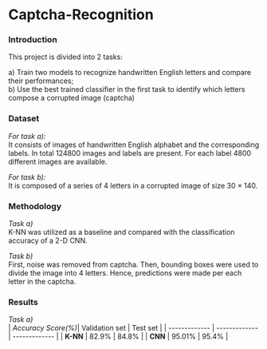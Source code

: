 # Captcha-Recognition

### Introduction 
This project is divided into 2 tasks:  

a) Train two models to recognize handwritten English letters and compare their performances;  
b) Use the best trained classifier in the first task to identify which letters compose a corrupted image (captcha)

### Dataset

*For task a):*  
It consists of images of handwritten English alphabet and the corresponding labels. In total 124800 images and labels are present. 
For each label 4800 different images are available.

*For task b):*  
It is composed of a series of 4 letters in a corrupted image of size 30 × 140.

### Methodology

*Task a)*  
K-NN was utilized as a baseline and compared with the classification accuracy of a 2-D CNN.

*Task b)*  
First, noise was removed from captcha. Then, bounding boxes were used to divide the image into 4 letters. 
Hence, predictions were made per each letter in the captcha. 

### Results 

*Task a)*  
| *Accuracy Score(%)*| Validation set  | Test set |
| ------------- | ------------- | ------------- |
| **K-NN**  | 82.9% | 84.8%  |
| **CNN** | 95.01% | 95.4%  |

